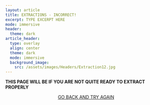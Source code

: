 ```yaml
---
layout: article
title: EXTRACTIONS - INCORRECT!
excerpt: TYPE EXCERPT HERE
mode: immersive
header:
  theme: dark
article_header:
  type: overlay
  align: center
  theme: dark
  mode: immersive
  background_image:
    src: /assets/images/Headers/Extraction12.jpg
---
```


**THIS PAGE WILL BE IF YOU ARE NOT QUITE READY TO EXTRACT PROPERLY**


<p align="center">
<a class="button button--outline-primary button--pill" href="Supplies1">GO BACK AND TRY AGAIN</a></p>
